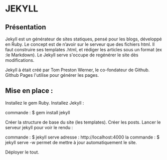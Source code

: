 ---
---

# JEKYLL #

## Présentation ##



Jekyll est un générateur de sites statiques, pensé pour les blogs, développé en Ruby. Le concept est de n’avoir sur le serveur que des fichiers html. Il faut construire ses  templates .html, et rédiger les articles sous un format (ex :le Markdown). Le Jekyll serve s'occupe de regénérer le site dès modifications.

Jekyll à était créé par Tom Preston Werner, le co-fondateur de Github. Github Pages l'utilise pour générer les pages. 


## Mise en place : ##

Installez le gem Ruby.
Installez Jekyll :

commande : $ gem install jekyll

Créer la structure de base du site (les templates).
Créer les posts.
Lancer le serveur jekyll pour voir le rendu :

commande : $ jekyll serve
adresse : http://localhost:4000
la commande : $ jekyll serve -w permet de mettre à jour automatiquement le site.


Déployer le tout.






    


